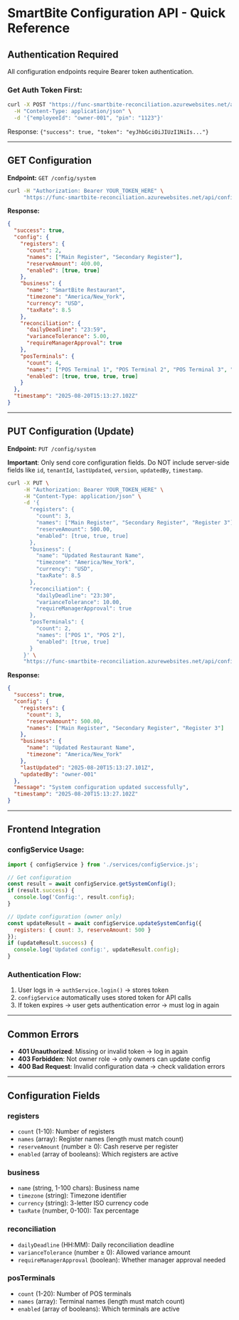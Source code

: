 # SmartBite Configuration API - Quick Reference

## Authentication Required

All configuration endpoints require Bearer token authentication.

### Get Auth Token First:
```bash
curl -X POST "https://func-smartbite-reconciliation.azurewebsites.net/api/auth/login" \
  -H "Content-Type: application/json" \
  -d '{"employeeId": "owner-001", "pin": "1123"}'
```

Response: `{"success": true, "token": "eyJhbGciOiJIUzI1NiIs..."}`

---

## GET Configuration

**Endpoint:** `GET /config/system`

```bash
curl -H "Authorization: Bearer YOUR_TOKEN_HERE" \
     "https://func-smartbite-reconciliation.azurewebsites.net/api/config/system"
```

**Response:**
```json
{
  "success": true,
  "config": {
    "registers": {
      "count": 2,
      "names": ["Main Register", "Secondary Register"],
      "reserveAmount": 400.00,
      "enabled": [true, true]
    },
    "business": {
      "name": "SmartBite Restaurant",
      "timezone": "America/New_York",
      "currency": "USD",
      "taxRate": 8.5
    },
    "reconciliation": {
      "dailyDeadline": "23:59",
      "varianceTolerance": 5.00,
      "requireManagerApproval": true
    },
    "posTerminals": {
      "count": 4,
      "names": ["POS Terminal 1", "POS Terminal 2", "POS Terminal 3", "POS Terminal 4"],
      "enabled": [true, true, true, true]
    }
  },
  "timestamp": "2025-08-20T15:13:27.102Z"
}
```

---

## PUT Configuration (Update)

**Endpoint:** `PUT /config/system`

**Important**: Only send core configuration fields. Do NOT include server-side fields like `id`, `tenantId`, `lastUpdated`, `version`, `updatedBy`, `timestamp`.

```bash
curl -X PUT \
     -H "Authorization: Bearer YOUR_TOKEN_HERE" \
     -H "Content-Type: application/json" \
     -d '{
       "registers": {
         "count": 3,
         "names": ["Main Register", "Secondary Register", "Register 3"],
         "reserveAmount": 500.00,
         "enabled": [true, true, true]
       },
       "business": {
         "name": "Updated Restaurant Name",
         "timezone": "America/New_York",
         "currency": "USD",
         "taxRate": 8.5
       },
       "reconciliation": {
         "dailyDeadline": "23:30",
         "varianceTolerance": 10.00,
         "requireManagerApproval": true
       },
       "posTerminals": {
         "count": 2,
         "names": ["POS 1", "POS 2"],
         "enabled": [true, true]
       }
     }' \
     "https://func-smartbite-reconciliation.azurewebsites.net/api/config/system"
```

**Response:**
```json
{
  "success": true,
  "config": {
    "registers": {
      "count": 3,
      "reserveAmount": 500.00,
      "names": ["Main Register", "Secondary Register", "Register 3"]
    },
    "business": {
      "name": "Updated Restaurant Name",
      "timezone": "America/New_York"
    },
    "lastUpdated": "2025-08-20T15:13:27.101Z",
    "updatedBy": "owner-001"
  },
  "message": "System configuration updated successfully",
  "timestamp": "2025-08-20T15:13:27.102Z"
}
```

---

## Frontend Integration

### configService Usage:

```javascript
import { configService } from './services/configService.js';

// Get configuration
const result = await configService.getSystemConfig();
if (result.success) {
  console.log('Config:', result.config);
}

// Update configuration (owner only)
const updateResult = await configService.updateSystemConfig({
  registers: { count: 3, reserveAmount: 500 }
});
if (updateResult.success) {
  console.log('Updated config:', updateResult.config);
}
```

### Authentication Flow:

1. User logs in → `authService.login()` → stores token
2. `configService` automatically uses stored token for API calls
3. If token expires → user gets authentication error → must log in again

---

## Common Errors

- **401 Unauthorized**: Missing or invalid token → log in again
- **403 Forbidden**: Not owner role → only owners can update config
- **400 Bad Request**: Invalid configuration data → check validation errors

---

## Configuration Fields

### registers
- `count` (1-10): Number of registers
- `names` (array): Register names (length must match count)
- `reserveAmount` (number ≥ 0): Cash reserve per register
- `enabled` (array of booleans): Which registers are active

### business  
- `name` (string, 1-100 chars): Business name
- `timezone` (string): Timezone identifier
- `currency` (string): 3-letter ISO currency code
- `taxRate` (number, 0-100): Tax percentage

### reconciliation
- `dailyDeadline` (HH:MM): Daily reconciliation deadline
- `varianceTolerance` (number ≥ 0): Allowed variance amount
- `requireManagerApproval` (boolean): Whether manager approval needed

### posTerminals
- `count` (1-20): Number of POS terminals  
- `names` (array): Terminal names (length must match count)
- `enabled` (array of booleans): Which terminals are active
